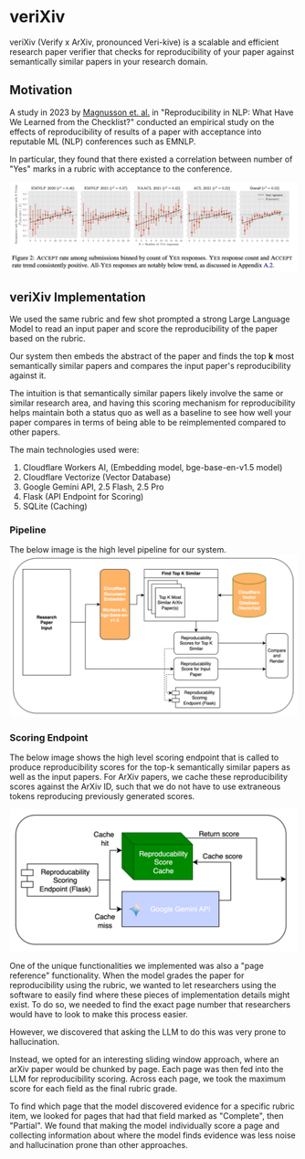 # veriXiv
veriXiv (Verify x ArXiv, pronounced Veri-kive) is a scalable and efficient research paper verifier that checks for reproducibility of your paper against semantically similar papers in your research domain. 

## Motivation
A study in 2023 by [Magnusson et. al.](https://arxiv.org/pdf/2306.09562) in "Reproducibility in NLP: What Have We Learned from the Checklist?" conducted an empirical study on the effects of reproducibility of results of a paper with acceptance into reputable ML (NLP) conferences such as EMNLP.

In particular, they found that there existed a correlation between number of "Yes" marks in a rubric with acceptance to the conference. 

![Magnusson](./Images/Magnusson.png)

## veriXiv Implementation
We used the same rubric and few shot prompted a strong Large Language Model to read an input paper and score the reproducibility of the paper based on the rubric.

Our system then embeds the abstract of the paper and finds the top **k** most semantically similar papers and compares the input paper's reproducibility against it.

The intuition is that semantically similar papers likely involve the same or similar research area, and having this scoring mechanism for reproducibility helps maintain both a status quo as well as a baseline to see how well your paper compares in terms of being able to be reimplemented compared to other papers.

The main technologies used were:

1. Cloudflare Workers AI, (Embedding model, bge-base-en-v1.5 model)
2. Cloudflare Vectorize (Vector Database)
3. Google Gemini API, 2.5 Flash, 2.5 Pro
4. Flask (API Endpoint for Scoring)
5. SQLite (Caching)

### Pipeline
The below image is the high level pipeline for our system.
![Pipeline](./Images/Pipeline.png)

### Scoring Endpoint
The below image shows the high level scoring endpoint that is called to produce reproducibility scores for the top-k semantically similar papers as well as the input papers. For ArXiv papers, we cache these reproducibility scores against the ArXiv ID, such that we do not have to use extraneous tokens reproducing previously generated scores.

![ScoringEndpoint](./Images/image.png)

One of the unique functionalities we implemented was also a "page reference" functionality. When the model grades the paper for reproducibility using the rubric, we wanted to let researchers using the software to easily find where these pieces of implementation details might exist. To do so, we needed to find the exact page number that researchers would have to look to make this process easier.

However, we discovered that asking the LLM to do this was very prone to hallucination.

Instead, we opted for an interesting sliding window approach, where an arXiv paper would be chunked by page. Each page was then fed into the LLM for reproducibility scoring. Across each page, we took the maximum score for each field as the final rubric grade. 

To find which page that the model discovered evidence for a specific rubric item, we looked for pages that had that field marked as "Complete", then "Partial". We found that making the model individually score a page and collecting information about where the model finds evidence was less noise and hallucination prone than other approaches. 
